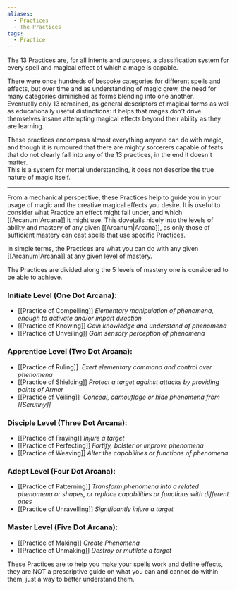 ```yaml
---
aliases:
  - Practices
  - The Practices
tags:
  - Practice
---
```

The 13 Practices are, for all intents and purposes, a classification system for every spell and magical effect of which a mage is capable.

There were once hundreds of bespoke categories for different spells and effects, but over time and as understanding of magic grew, the need for many categories diminished as forms blending into one another.\
Eventually only 13 remained, as general descriptors of magical forms as well as educationally useful distinctions: it helps that mages don't drive themselves insane attempting magical effects beyond their ability as they are learning.

These practices encompass almost everything anyone can do with magic, and though it is rumoured that there are mighty sorcerers capable of feats that do not clearly fall into any of the 13 practices, in the end it doesn't matter.\
This is a system for mortal understanding, it does not describe the true nature of magic itself.

---
From a mechanical perspective, these Practices help to guide you in your usage of magic and the creative magical effects you desire. It is useful to consider what Practice an effect might fall under, and which [[Arcanum|Arcana]] it might use. This dovetails nicely into the levels of ability and mastery of any given [[Arcanum|Arcana]], as only those of sufficient mastery can cast spells that use specific Practices.

In simple terms, the Practices are what you can do with any given [[Arcanum|Arcana]] at any given level of mastery. 

The Practices are divided along the 5 levels of mastery one is considered to be able to achieve.

### Initiate Level (One Dot Arcana):

- [[Practice of Compelling]]
  _Elementary manipulation of phenomena, enough to activate and/or impart direction_
- [[Practice of Knowing]]
  _Gain knowledge and understand of phenomena_
- [[Practice of Unveiling]]
  _Gain sensory perception of phenomena_
  
### Apprentice Level (Two Dot Arcana):

- [[Practice of Ruling]]
   _Exert elementary command and control over phenomena_
- [[Practice of Shielding]]
  _Protect a target against attacks by providing points of Armor_
- [[Practice of Veiling]]
   _Conceal, camouflage or hide phenomena from [[Scrutiny]]_
   
### Disciple Level (Three Dot Arcana):

- [[Practice of Fraying]]
  _Injure a target_
- [[Practice of Perfecting]]
  _Fortify, bolster or improve phenomena_
- [[Practice of Weaving]]
  _Alter the capabilities or functions of phenomena_
  
### Adept Level (Four Dot Arcana):

- [[Practice of Patterning]]
  _Transform phenomena into a related phenomena or shapes, or replace capabilities or functions with different ones_
- [[Practice of Unravelling]]
  _Significantly injure a target_
  
### Master Level (Five Dot Arcana):

- [[Practice of Making]]
  _Create Phenomena_
- [[Practice of Unmaking]]
  _Destroy or mutilate a target_

These Practices are to help you make your spells work and define effects, they are NOT a prescriptive guide on what you can and cannot do within them, just a way to better understand them.